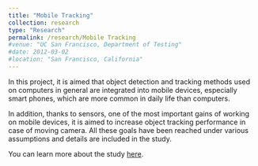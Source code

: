 ```yaml
---
title: "Mobile Tracking"
collection: research
type: "Research"
permalink: /research/Mobile Tracking
#venue: "UC San Francisco, Department of Testing"
#date: 2012-03-02
#location: "San Francisco, California"
---
```


In this project, it is aimed that object detection and tracking methods used on computers in general are integrated into mobile devices, especially smart phones, which are more common in daily life than computers. 

In addition, thanks to sensors, one of the most important gains of working on mobile devices, it is aimed to increase object tracking performance in case of moving camera. All these goals have been reached under various assumptions and details are included in the study.

You can learn more about the study [here](https://github.com/msprITU/MobileTracking). 
